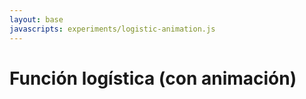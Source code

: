 ```yaml
---
layout: base
javascripts: experiments/logistic-animation.js
---
```

# Función logística (con animación)
<canvas id="logistic" width="600" height="400"></canvas>
